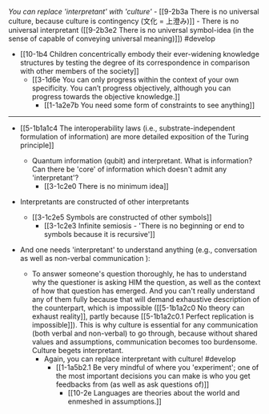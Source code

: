 *You can replace 'interpretant' with 'culture'*
	- [[9-2b3a There is no universal culture, because culture is contingency (文化 = 上澄み)]]
		- There is no universal interpretant ([[9-2b3e2 There is no universal symbol-idea (in the sense of capable of conveying universal meaning)]]) #develop

- [[10-1b4 Children concentrically embody their ever-widening knowledge structures by testing the degree of its correspondence in comparison with other members of the society]]
	- [[3-1d6e You can only progress within the context of your own specificity. You can’t progress objectively, although you can progress towards the objective knowledge.]]
		- [[1-1a2e7b You need some form of constraints to see anything]]

---
- [[5-1b1a1c4 The interoperability laws (i.e., substrate-independent formulation of information) are more detailed exposition of the Turing principle]]
	- Quantum information (qubit) and interpretant. What is information? Can there be 'core' of information which doesn't admit any 'interpretant'?
		- [[3-1c2e0 There is no minimum idea]]

- Interpretants are constructed of other interpretants
	- [[3-1c2e5 Symbols are constructed of other symbols]]
		- [[3-1c2e3 Infinite semiosis - 'There is no beginning or end to symbols because it is recursive']]

- And one needs 'interpretant' to understand anything (e.g., conversation as well as non-verbal communication ):
	- To answer someone's question thoroughly, he has to understand why the questioner is asking HIM the question, as well as the context of how that question has emerged. And you can't really understand any of them fully because that will demand exhaustive description of the counterpart, which is impossible ([[5-1b1a2c0 No theory can exhaust reality]], partly because [[5-1b1a2c0.1 Perfect replication is impossible]]). This is why culture is essential for any communication (both verbal and non-verbal) to go through, because without shared values and assumptions, communication becomes too burdensome. Culture begets interpretant.
		- Again, you can replace interpretant with culture! #develop
			- [[1-1a5b2.1 Be very mindful of where you 'experiment'; one of the most important decisions you can make is who you get feedbacks from (as well as ask questions of)]]
				- [[10-2e Languages are theories about the world and enmeshed in assumptions.]]
